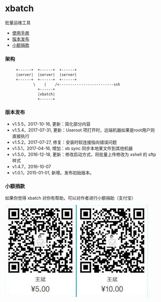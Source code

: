 # xbatch

批量运维工具

* [使用手册](https://github.com/BillWang139967/xbatch/wiki)
* [版本发布](#版本发布)
* [小额捐款](#小额捐款)

### 架构

```
     +------+  +------+  +------+
     |server|  |server|  |server|
     +------+  +------+  +------+
             \    |    /<-------------------------ssh
               +------+
               |xbatch|
               +------+
```

### 版本发布


* v1.5.5，2017-10-16, 更新：简化部分内容
* v1.5.4，2017-07-31, 更新：Useroot 项打开时，远端机器如果是root用户则直接执行
* v1.5.2，2017-07-27, 修复：安装时软连接指向错误问题
* v1.5.1，2017-04-16, 增加：xb sync 同步本地某文件到其他机器
* v1.5.0，2016-12-18, 更新：修改启动方式，将批量上传修改为 xshell 的 sftp 样式
* v1.4.7，2016-10-07
* v1.0.1，2015-01-01, 新增。发布初始版本。

### 小额捐款

如果你觉得 xbatch 对你有帮助，可以对作者进行小额捐助（支付宝）

![Screenshot](images/5.jpg)
